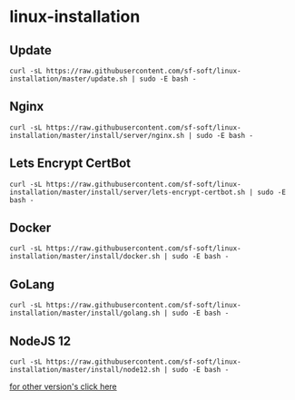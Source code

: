 # linux-installation

## Update
```
curl -sL https://raw.githubusercontent.com/sf-soft/linux-installation/master/update.sh | sudo -E bash -
```

## Nginx
```
curl -sL https://raw.githubusercontent.com/sf-soft/linux-installation/master/install/server/nginx.sh | sudo -E bash -
```

## Lets Encrypt CertBot
```
curl -sL https://raw.githubusercontent.com/sf-soft/linux-installation/master/install/server/lets-encrypt-certbot.sh | sudo -E bash -
```

## Docker
```
curl -sL https://raw.githubusercontent.com/sf-soft/linux-installation/master/install/docker.sh | sudo -E bash -
```

## GoLang
```
curl -sL https://raw.githubusercontent.com/sf-soft/linux-installation/master/install/golang.sh | sudo -E bash -
```

## NodeJS 12
```
curl -sL https://raw.githubusercontent.com/sf-soft/linux-installation/master/install/node12.sh | sudo -E bash -
```
[for other version's click here ](https://github.com/sf-soft/linux-installation/blob/master/install/node/README.md)

